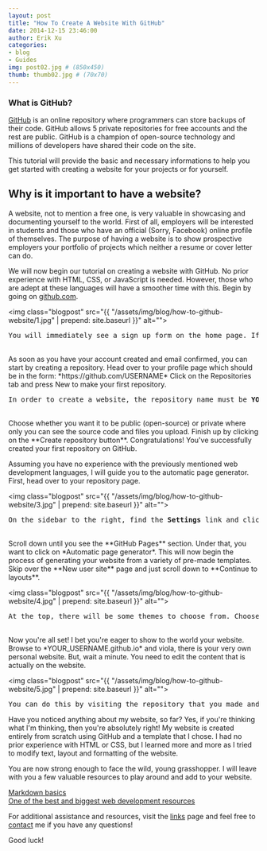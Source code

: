 ```yaml
---
layout: post
title: "How To Create A Website With GitHub"
date: 2014-12-15 23:46:00
author: Erik Xu
categories: 
- blog
- Guides
img: post02.jpg # (850x450)
thumb: thumb02.jpg # (70x70)
---
```

### What is GitHub?
[GitHub](https://www.github.com) is an online repository where programmers can store backups of their code. GitHub allows 5 private repositories for free accounts and the rest are public. GitHub is a champion of open-source technology and millions of developers have shared their code on the site.

This tutorial will provide the basic and necessary informations to help you get started with creating a website for your projects or for yourself.
<!--more-->
## Why is it important to have a website?
A website, not to mention a free one, is very valuable in showcasing and documenting yourself to the world. First of all, employers will be interested in students and those who have an official (Sorry, Facebook) online profile of themselves. The purpose of having a website is to show prospective employers your portfolio of projects which neither a resume or cover letter can do.

We will now begin our tutorial on creating a website with GitHub. No prior experience with HTML, CSS, or JavaScript is needed. However, those who are adept at these languages will have a smoother time with this.
Begin by going on [github.com](https://www.github.com).


<img class="blogpost" src="{{ "/assets/img/blog/how-to-github-website/1.jpg" | prepend: site.baseurl }}" alt="">
<pre>You will immediately see a sign up form on the home page. If not, visit <a href="https://github.com/join">here</a> to create an account.</pre>

<br>
As soon as you have your account created and email confirmed, you can start by creating a repository.
Head over to your profile page which should be in the form: *https://github.com/USERNAME*
Click on the Repositories tab and press New to make your first repository.
<br>
<img class="blogpost" src="{{ "/assets/img/blog/how-to-github-website/2.jpg" | prepend: site.baseurl }}" alt="">
<pre>In order to create a website, the repository name must be <b>YOUR_USERNAME.github.io</b></pre>

<br>
Choose whether you want it to be public (open-source) or private where only you can see the source code and files you upload.
Finish up by clicking on the **Create repository button**. Congratulations! You've successfully created your first repository on GitHub.

Assuming you have no experience with the previously mentioned web development languages, I will guide you to the automatic page generator. First, head over to your repository page.


<img class="blogpost" src="{{ "/assets/img/blog/how-to-github-website/3.jpg" | prepend: site.baseurl }}" alt="">
<pre>On the sidebar to the right, find the <b>Settings</b> link and click on it. Don't fear the myriad of settings that you see.</pre>

<br>
Scroll down until you see the **GitHub Pages** section. Under that, you want to click on *Automatic page generator*. This will now begin the process of generating your website from a variety of pre-made templates. Skip over the **New user site** page and just scroll down to **Continue to layouts**.


<img class="blogpost" src="{{ "/assets/img/blog/how-to-github-website/4.jpg" | prepend: site.baseurl }}" alt="">
<pre>At the top, there will be some themes to choose from. Choose whichever one you like and press <b>Publish page</b>.</pre>

<br>
Now you're all set! I bet you're eager to show to the world your website. Browse to *YOUR_USERNAME.github.io* and viola, there is your very own personal website. But, wait a minute. You need to edit the content that is actually on the website.


<img class="blogpost" src="{{ "/assets/img/blog/how-to-github-website/5.jpg" | prepend: site.baseurl }}" alt="">
<pre>You can do this by visiting the repository that you made and clicking on <i>index.html</i> which is the file containing all the text that you saw earlier. Utilize <b>ctrl+f</b> to find what you want to edit.</pre>

Have you noticed anything about my website, so far? Yes, if you're thinking what I'm thinking, then you're absolutely right! My website is created entirely from scratch using GitHub and a template that I chose. I had no prior experience with HTML or CSS, but I learned more and more as I tried to modify text, layout and formatting of the website.

You are now strong enough to face the wild, young grasshopper. I will leave with you a few valuable resources to play around and add to your website.

[Markdown basics](https://help.github.com/articles/markdown-basics/)<br>
[One of the best and biggest web development resources](http://www.w3schools.com/)

For additional assistance and resources, visit the [links](http://xueyj.github.io/engmentor101/links/) page and feel free to [contact](mailto:dixu@ucsd.edu) me if you have any questions!

Good luck!